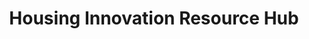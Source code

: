 ---
description: Catalog of other housing resources
last_edit: '2022-03-28T12:21:13.000Z'
link: https://housinginnovation.co/resources/
location: USA, online
shortname: housing_innovation_resources
tags:
- Aggregator
- PropTech
title: Housing Innovation Resource Hub
uuid: recOmhPhElwX8xao9
---